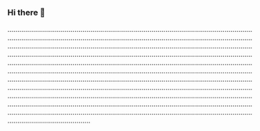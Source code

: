 ### Hi there 👋

..............................................................................................................................................................................................................................................................................................................................................................................................................................................................................................................................................................................................................................................................................................................................................................................................................................................................................................................................................................................................................................................................................................................................................................................................................................................................................................................................................................................................................................................................